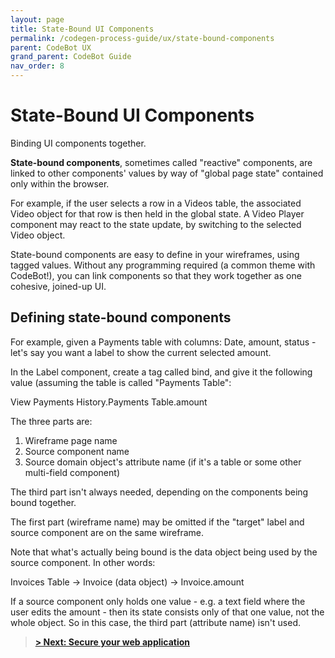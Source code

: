 ```yaml
---
layout: page
title: State-Bound UI Components
permalink: /codegen-process-guide/ux/state-bound-components
parent: CodeBot UX
grand_parent: CodeBot Guide
nav_order: 8
---
```


# State-Bound UI Components

Binding UI components together.

**State-bound components**, sometimes called "reactive" components, are linked to other components' values by way of "global page state" contained only within the browser.

For example, if the user selects a row in a Videos table, the associated Video object for that row is then held in the global state. A Video Player component may react to the state update, by switching to the selected Video object.

State-bound components are easy to define in your wireframes, using tagged values. Without any programming required (a common theme with CodeBot!), you can link components so that they work together as one cohesive, joined-up UI.


## Defining state-bound components

For example, given a Payments table with columns: Date, amount, status - let's say you want a label to show the current selected amount.

In the Label component, create a tag called bind, and give it the following value (assuming the table is called "Payments Table": 

View Payments History.Payments Table.amount

The three parts are:
1. Wireframe page name
2. Source component name
3. Source domain object's attribute name (if it's a table or some other multi-field component)

The third part isn't always needed, depending on the components being bound together.

The first part (wireframe name) may be omitted if the "target" label and source component are on the same wireframe.

Note that what's actually being bound is the data object being used by the source component. In other words:

Invoices Table -> Invoice (data object) -> Invoice.amount

If a source component only holds one value - e.g. a text field where the user edits the amount - then its state consists only of that one value, not the whole object. So in this case, the third part (attribute name) isn't used.

> **[> Next: Secure your web application](web-security)**

